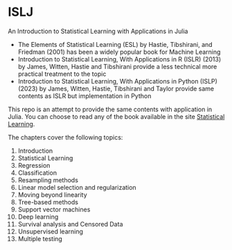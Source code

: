 # ISLJ
An Introduction to Statistical Learning with Applications in Julia

- The Elements of Statistical Learning (ESL) by Hastie, Tibshirani, and Friedman (2001) has been a widely popular book for Machine Learning
- Introduction to Statistical Learning, With Applications in R (ISLR) (2013) by James, Witten, Hastie and Tibshirani provide a less technical more practical treatment to the topic
- Introduction to Statistical Learning, With Applications in Python (ISLP) (2023) by James, Witten, Hastie, Tibshirani and Taylor provide same contents as ISLR but implementation in Python

This repo is an attempt to provide the same contents with application in Julia. You can choose to read any of the book available in the site [Statistical Learning](https://www.statlearning.com/).


The chapters cover the following topics:

1. Introduction
2. Statistical Learning
3. Regression
4. Classification
5. Resampling methods
6. Linear model selection and regularization
7. Moving beyond linearity
8. Tree-based methods
9. Support vector machines
10. Deep learning
11. Survival analysis and Censored Data
12. Unsupervised learning
13. Multiple testing

